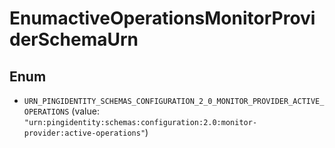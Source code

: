 

# EnumactiveOperationsMonitorProviderSchemaUrn

## Enum


* `URN_PINGIDENTITY_SCHEMAS_CONFIGURATION_2_0_MONITOR_PROVIDER_ACTIVE_OPERATIONS` (value: `"urn:pingidentity:schemas:configuration:2.0:monitor-provider:active-operations"`)



